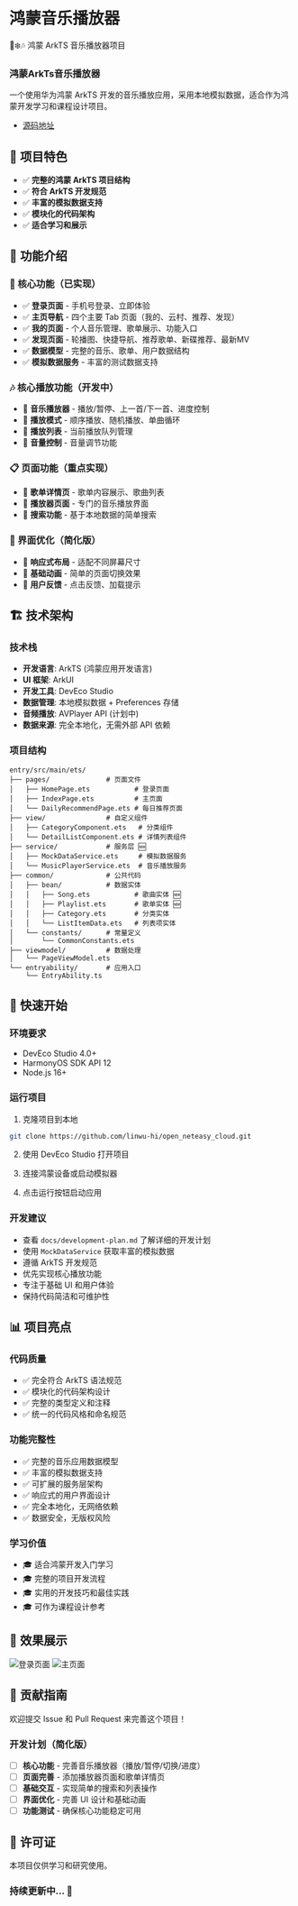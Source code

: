 # 鸿蒙音乐播放器
🎅❄️🎶 鸿蒙 ArkTS 音乐播放器项目

### 鸿蒙ArkTs音乐播放器

一个使用华为鸿蒙 ArkTS 开发的音乐播放应用，采用本地模拟数据，适合作为鸿蒙开发学习和课程设计项目。

- [源码地址](https://github.com/linwu-hi/open_neteasy_cloud)

## 🎯 项目特色

- ✅ **完整的鸿蒙 ArkTS 项目结构**
- ✅ **符合 ArkTS 开发规范**
- ✅ **丰富的模拟数据支持**
- ✅ **模块化的代码架构**
- ✅ **适合学习和展示**

## 📱 功能介绍

### 🎵 核心功能（已实现）
- ✅ **登录页面** - 手机号登录、立即体验
- ✅ **主页导航** - 四个主要 Tab 页面（我的、云村、推荐、发现）
- ✅ **我的页面** - 个人音乐管理、歌单展示、功能入口
- ✅ **发现页面** - 轮播图、快捷导航、推荐歌单、新碟推荐、最新MV
- ✅ **数据模型** - 完整的音乐、歌单、用户数据结构
- ✅ **模拟数据服务** - 丰富的测试数据支持

### 🎶 核心播放功能（开发中）
- 🔄 **音乐播放器** - 播放/暂停、上一首/下一首、进度控制
- 🔄 **播放模式** - 顺序播放、随机播放、单曲循环
- 🔄 **播放列表** - 当前播放队列管理
- 🔄 **音量控制** - 音量调节功能

### 📋 页面功能（重点实现）
- 🔄 **歌单详情页** - 歌单内容展示、歌曲列表
- 🔄 **播放器页面** - 专门的音乐播放界面
- 🔄 **搜索功能** - 基于本地数据的简单搜索

### 🎨 界面优化（简化版）
- 🔄 **响应式布局** - 适配不同屏幕尺寸
- 🔄 **基础动画** - 简单的页面切换效果
- 🔄 **用户反馈** - 点击反馈、加载提示

## 🏗️ 技术架构

### 技术栈
- **开发语言**: ArkTS (鸿蒙应用开发语言)
- **UI 框架**: ArkUI
- **开发工具**: DevEco Studio
- **数据管理**: 本地模拟数据 + Preferences 存储
- **音频播放**: AVPlayer API (计划中)
- **数据来源**: 完全本地化，无需外部 API 依赖

### 项目结构
```
entry/src/main/ets/
├── pages/              # 页面文件
│   ├── HomePage.ets           # 登录页面
│   ├── IndexPage.ets          # 主页面
│   └── DailyRecommendPage.ets # 每日推荐页面
├── view/               # 自定义组件
│   ├── CategoryComponent.ets   # 分类组件
│   └── DetailListComponent.ets # 详情列表组件
├── service/            # 服务层 🆕
│   ├── MockDataService.ets     # 模拟数据服务
│   └── MusicPlayerService.ets  # 音乐播放服务
├── common/             # 公共代码
│   ├── bean/           # 数据实体
│   │   ├── Song.ets           # 歌曲实体 🆕
│   │   ├── Playlist.ets       # 歌单实体 🆕
│   │   ├── Category.ets       # 分类实体
│   │   └── ListItemData.ets   # 列表项实体
│   └── constants/      # 常量定义
│       └── CommonConstants.ets
├── viewmodel/          # 数据处理
│   └── PageViewModel.ets
└── entryability/       # 应用入口
    └── EntryAbility.ts
```

## 🚀 快速开始

### 环境要求
- DevEco Studio 4.0+
- HarmonyOS SDK API 12
- Node.js 16+

### 运行项目
1. 克隆项目到本地
```bash
git clone https://github.com/linwu-hi/open_neteasy_cloud.git
```

2. 使用 DevEco Studio 打开项目

3. 连接鸿蒙设备或启动模拟器

4. 点击运行按钮启动应用

### 开发建议
- 查看 `docs/development-plan.md` 了解详细的开发计划
- 使用 `MockDataService` 获取丰富的模拟数据
- 遵循 ArkTS 开发规范
- 优先实现核心播放功能
- 专注于基础 UI 和用户体验
- 保持代码简洁和可维护性

## 📊 项目亮点

### 代码质量
- ✅ 完全符合 ArkTS 语法规范
- ✅ 模块化的代码架构设计
- ✅ 完整的类型定义和注释
- ✅ 统一的代码风格和命名规范

### 功能完整性
- ✅ 完整的音乐应用数据模型
- ✅ 丰富的模拟数据支持
- ✅ 可扩展的服务层架构
- ✅ 响应式的用户界面设计
- ✅ 完全本地化，无网络依赖
- ✅ 数据安全，无版权风险

### 学习价值
- 🎓 适合鸿蒙开发入门学习
- 🎓 完整的项目开发流程
- 🎓 实用的开发技巧和最佳实践
- 🎓 可作为课程设计参考

## 📸 效果展示

![登录页面](https://github.com/linwu-hi/release-dev-offline/blob/main/docs/20231123164849.jpg)
![主页面](https://github.com/linwu-hi/release-dev-offline/blob/main/docs/20231123164921.jpg)

## 🤝 贡献指南

欢迎提交 Issue 和 Pull Request 来完善这个项目！

### 开发计划（简化版）
- [ ] **核心功能** - 完善音乐播放器（播放/暂停/切换/进度）
- [ ] **页面完善** - 添加播放器页面和歌单详情页
- [ ] **基础交互** - 实现简单的搜索和列表操作
- [ ] **界面优化** - 完善 UI 设计和基础动画
- [ ] **功能测试** - 确保核心功能稳定可用

## 📄 许可证

本项目仅供学习和研究使用。

### **持续更新中...** 🚧
